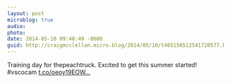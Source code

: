 ```yaml
---
layout: post
microblog: true
audio: 
photo: 
date: 2014-05-10 09:48:49 -0600
guid: http://craigmcclellan.micro.blog/2014/05/10/t465156512541720577.html
---
```

Training day for thepeachtruck. Excited to get this summer started! #vscocam [t.co/oeoy19EOW...](http://t.co/oeoy19EOWw)
